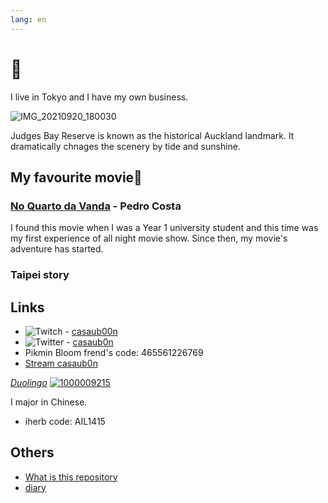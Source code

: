 ```yaml
---
lang: en
---
```


# 👋

I live in Tokyo and I have my own business.

![IMG_20210920_180030](https://github.com/casaub0n/casaub0n/assets/6220791/5277e375-9143-46de-97dd-18397784a891)

Judges Bay Reserve is known as the historical Auckland landmark. It dramatically chnages the scenery by tide and sunshine.

## My favourite movie🍿

### [No Quarto da Vanda](https://www.imdb.com/title/tt0139500/) - Pedro Costa

I found this movie when I was a Year 1 university student and this time was my first experience of all night movie show.
Since then, my movie's adventure has started.

### Taipei story

## Links

- ![Twitch](https://img.shields.io/badge/Twitch-%239146FF.svg?style=for-the-badge&logo=Twitch&logoColor=white) - [casaub00n](https://www.twitch.tv/casaub0nn)
- ![Twitter](https://img.shields.io/badge/Twitter-%231DA1F2.svg?style=for-the-badge&logo=Twitter&logoColor=white) - [casaub0n](https://twitter.com/casaub0n)
- Pikmin Bloom frend's code: 465561226769
- [Stream casaub0n](https://steamcommunity.com/id/casaub0n/)

_[Duolingo](https://www.duolingo.com/profile/casaub00n?via=share_profile_link)_
[![1000009215](https://github.com/user-attachments/assets/2c77b80c-e6b7-4367-848c-bc621b102be5)](https://www.duolingo.com/profile/casaub00n?via=share_profile_link)

I major in Chinese.

- iherb code: AIL1415

## Others

- [What is this repository](./packages/casaub0n/README.md)
- [diary](./packages/diary/)
